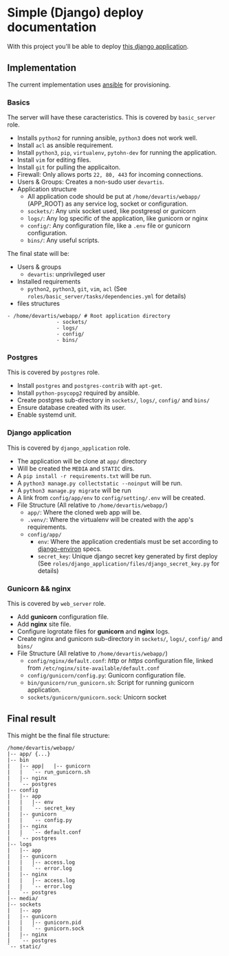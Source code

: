 # Simple (Django) deploy documentation

With this project you'll be able to deploy [this django application](https://gitlab.devartis.com/samples/django-sample).

## Implementation

The current implementation uses [ansible](https://www.ansible.com/) for provisioning.

### Basics

The server will have these caracteristics. This is covered by `basic_server` role.

- Installs `python2` for running ansible, `python3` does not work well.
- Install `acl` as ansible requirement.
- Install `python3`, `pip`, `virtualenv`, `pytohn-dev` for running the application.
- Install `vim` for editing files.
- Install `git` for pulling the applicaiton.
- Firewall: Only allows ports `22, 80, 443` for incoming connections.
- Users & Groups: Creates a non-sudo user `devartis`.
- Application structure
  - All application code should be put at `/home/devartis/webapp/` (APP_ROOT) as any service log, socket or configuration.
  - `sockets/`: Any unix socket used, like postgresql or gunicorn
  - `logs/`: Any log specific of the application, like gunicorn or nginx
  - `config/`: Any configuration file, like a `.env` file or gunicorn configuration.
  - `bins/`: Any useful scripts.

The final state will be:

- Users & groups
  - `devartis`: unprivileged user
- Installed requirements
  - `python2`, `python3`, `git`, `vim`, `acl` (See `roles/basic_server/tasks/dependencies.yml` for details)
- files structures

```
- /home/devartis/webapp/ # Root application directory
                - sockets/
                - logs/
                - config/
                - bins/
```

### Postgres

This is covered by `postgres` role.

- Install `postgres` and `postgres-contrib` with `apt-get`.
- Install `python-psycopg2` required by ansible.
- Create postgres sub-directory in `sockets/`, `logs/`, `config/` and `bins/`
- Ensure database created with its user.
- Enable systemd unit.

### Django application

This is covered by `django_application` role.

- The application will be clone at `app/` directory
- Will be created the `MEDIA` and `STATIC` dirs.
- A `pip install -r requirements.txt` will be run.
- A `python3 manage.py collectstatic --noinput` will be run.
- A `python3 manage.py migrate` will be run
- A link from `config/app/env` to `config/setting/.env` will be created.
- File Structure (All relative to `/home/devartis/webapp/`)
  - `app/`: Where the cloned web app will be.
  - `.venv/`: Where the virtualenv will be created with the app's requirements.
  - `config/app/`
    - `env`: Where the application credentials must be set according to [django-environ](https://pypi.python.org/pypi/django-environ) specs.
    - `secret_key`: Unique django secret key generated by first deploy (See `roles/django_application/files/django_secret_key.py` for details)

### Gunicorn && nginx

This is covered by `web_server` role.

- Add **gunicorn** configuration file.
- Add **nginx** site file.
- Configure logrotate files for **gunicorn** and **nginx** logs.
- Create nginx and gunicorn sub-directory in `sockets/`, `logs/`, `config/` and `bins/`
- File Structure (All relative to `/home/devartis/webapp/`)
  - `config/nginx/default.conf`: *http* or *https* configuration file, linked from `/etc/nginx/site-available/default.conf`
  - `config/gunicorn/config.py`: Gunicorn configuration file.
  - `bin/gunicorn/run_gunicorn.sh`: Script for running gunicorn application.
  - `sockets/gunicorn/gunicorn.sock`: Unicorn socket

## Final result

This might be the final file structure:
```
/home/devartis/webapp/
|-- app/ {...}
|-- bin
|   |-- app|   |-- gunicorn
|   |   `-- run_gunicorn.sh
|   |-- nginx
|   `-- postgres
|-- config
|   |-- app
|   |   |-- env
|   |   `-- secret_key
|   |-- gunicorn
|   |   `-- config.py
|   |-- nginx
|   |   `-- default.conf
|   `-- postgres
|-- logs
|   |-- app
|   |-- gunicorn
|   |   |-- access.log
|   |   `-- error.log
|   |-- nginx
|   |   |-- access.log
|   |   `-- error.log
|   `-- postgres
|-- media/
|-- sockets
|   |-- app
|   |-- gunicorn
|   |   |-- gunicorn.pid
|   |   `-- gunicorn.sock
|   |-- nginx
|   `-- postgres
`-- static/
```
